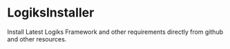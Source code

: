 # LogiksInstaller


Install Latest Logiks Framework and other requirements directly from github and other resources.

